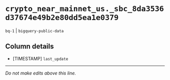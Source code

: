 # `crypto_near_mainnet_us._sbc_8da3536d37674e49b2e80dd5ea1e0379`
`bq-1` | `bigquery-public-data`

## Column details
* [TIMESTAMP] `last_update`

-------------------------------------------------------------------------------
*Do not make edits above this line.*
